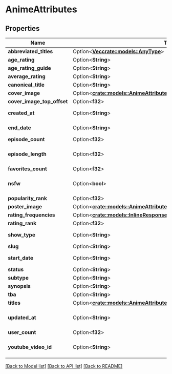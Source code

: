 # AnimeAttributes

## Properties

Name | Type | Description | Notes
------------ | ------------- | ------------- | -------------
**abbreviated_titles** | Option<[**Vec<crate::models::AnyType>**](AnyType.md)> |  | [optional]
**age_rating** | Option<**String**> |  | [optional]
**age_rating_guide** | Option<**String**> |  | [optional]
**average_rating** | Option<**String**> |  | [optional]
**canonical_title** | Option<**String**> |  | [optional]
**cover_image** | Option<[**crate::models::AnimeAttributesCoverImage**](animeAttributes_coverImage.md)> |  | [optional]
**cover_image_top_offset** | Option<**f32**> | Deprecated | [optional]
**created_at** | Option<**String**> | ISO 8601 date and time | [optional]
**end_date** | Option<**String**> | YYYY-MM-DD date | [optional]
**episode_count** | Option<**f32**> |  | [optional]
**episode_length** | Option<**f32**> | Length of episode in minutes | [optional]
**favorites_count** | Option<**f32**> |  | [optional]
**nsfw** | Option<**bool**> | NSFW media requires authentication | [optional]
**popularity_rank** | Option<**f32**> |  | [optional]
**poster_image** | Option<[**crate::models::AnimeAttributesPosterImage**](animeAttributes_posterImage.md)> |  | [optional]
**rating_frequencies** | Option<[**crate::models::InlineResponse2004DataAttributesRatingFrequencies**](inline_response_200_4_data_attributes_ratingFrequencies.md)> |  | [optional]
**rating_rank** | Option<**f32**> |  | [optional]
**show_type** | Option<**String**> | Deprecated, use `subtype` | [optional]
**slug** | Option<**String**> |  | [optional]
**start_date** | Option<**String**> | YYYY-MM-DD date | [optional]
**status** | Option<**String**> |  | [optional]
**subtype** | Option<**String**> |  | [optional]
**synopsis** | Option<**String**> |  | [optional]
**tba** | Option<**String**> |  | [optional]
**titles** | Option<[**crate::models::AnimeAttributesTitles**](animeAttributes_titles.md)> |  | [optional]
**updated_at** | Option<**String**> | ISO 8601 of last modification | [optional]
**user_count** | Option<**f32**> |  | [optional]
**youtube_video_id** | Option<**String**> | ID of a youtube trailer | [optional]

[[Back to Model list]](../README.md#documentation-for-models) [[Back to API list]](../README.md#documentation-for-api-endpoints) [[Back to README]](../README.md)


